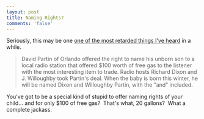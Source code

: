 ```yaml
---
layout: post
title: Naming Rights?
comments: 'false'
---
```

<p>Seriously, this may be one <a href="http://ap.google.com/article/ALeqM5gA1JWlMaXGBAVzEU4vk42l7BDFVgD91SJ4EG0">one of the most retarded things I've heard</a> in a while.</p>
<blockquote>David Partin of Orlando offered the right to name his unborn son to a local radio station that offered $100 worth of free gas to the listener with the most interesting item to trade. Radio hosts Richard Dixon and J. Willoughby took Partin's deal. When the baby is born this winter, he will be named Dixon and Willoughby Partin, with the "and" included.</blockquote>
<p>You've got to be a special kind of stupid to offer naming rights of your child... and for only $100 of free gas?  That's what, 20 gallons?  What a complete jackass.</p>
